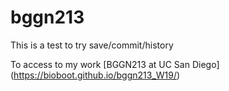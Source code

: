 # bggn213

This is a test to try save/commit/history

To access to my work [BGGN213 at UC San Diego] (https://bioboot.github.io/bggn213_W19/)
